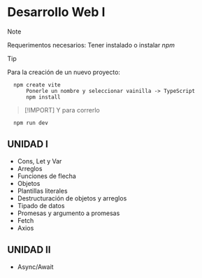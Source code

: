 # Desarrollo Web I
> [!NOTE]
> Requerimentos necesarios: Tener instalado o instalar *npm*

> [!TIP]
> Para la creación de un nuevo proyecto:

      npm create vite
          Ponerle un nombre y seleccionar vainilla -> TypeScript
          npm install

> [!IMPORT]
> Y para correrlo

      npm run dev

## UNIDAD I
- Cons, Let y Var
- Arreglos
- Funciones de flecha
- Objetos
- Plantillas literales
- Destructuración de objetos y arreglos
- Tipado de datos
- Promesas y argumento a promesas
-  Fetch
-  Axios

## UNIDAD II
- Async/Await